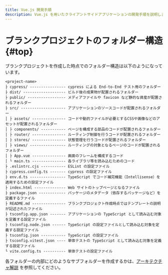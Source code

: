 ```yaml
---
title: Vue.js 開発手順
description: Vue.js を用いたクライアントサイドアプリケーションの開発手順を説明します。
---
```


# ブランクプロジェクトのフォルダー構造 {#top}

ブランクプロジェクトを作成した時点でのフォルダー構造は以下のようになっています。

```terminal linenums="0"
<project-name>
├ cypress/ ---------------- cypress による End-to-End テスト用のフォルダー
├ dist/ ------------------- ビルド後の成果物が配置されるフォルダー
├ public/ ----------------- メディアファイルや favicon など静的な資産が配置されるフォルダー
├ src/ -------------------- アプリケーションのソースコードが配置されるフォルダー
│ ├ assets/ --------------- コードや動的ファイルが必要とするCSSや画像などのアセットが配置されるフォルダー
│ ├ components/ ----------- ページを構成する部品のコードが配置されるフォルダー
│ ├ router/ --------------- ルーティング制御を行うコードが配置されるフォルダー
│ ├ stores/ --------------- 状態管理を行うコードが配置されるフォルダー
│ ├ views/ ---------------- ルーティングの対象となるページのコードが配置されるフォルダー
│ ├ App.vue --------------- 画面のフレームを構成するコード
│ └ main.ts --------------- 各ライブラリ等を読み込むためのコード
├ .eslintrc.cjs ----------- ESLint の設定ファイル
├ cypress.config.ts ------- cypress の設定ファイル
├ env.d.ts ---------------- TypeScript でコード補完機能（Intellisense）を適用するための設定ファイル
├ index.html -------------- Web サイトのトップページとなるファイル
├ package.json ------------ パッケージのメタデータ（依存するパッケージなど）を定義するファイル
├ README.md --------------- ブランクプロジェクト作成時点ではテンプレートの説明が記述されたファイル
├ tsconfig.app.json ------- アプリケーションの TypeScript として読み込む対象を定義する設定ファイル
├ tsconfig.node.json ------ TypeScript の設定ファイルとして読み込む対象を定義する設定ファイル
├ tsconfig.json ----------- TypeScript の設定ファイル
├ tsconfig.vitest.json ---- 単体テストの TypeScript として読み込む対象を定義する設定ファイル
└ vite.config.ts ---------- 単体テストの設定ファイル
```

各フォルダーの内部にどのようなサブフォルダーを作成するかは、[アーキテクチャ解説](./../../../app-architecture/client-side-rendering/frontend-architecture.md#project-structure) を参照してください。
